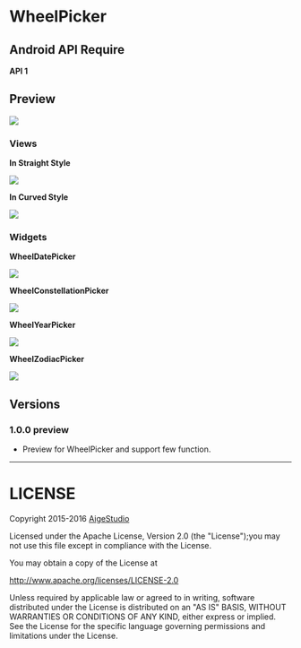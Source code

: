 # WheelPicker
## Android API Require
**API 1**

## Preview
![](https://github.com/AigeStudio/WheelPicker/blob/master/Previews/Demo.png)
### Views
**In Straight Style**

![](https://github.com/AigeStudio/WheelPicker/blob/master/Previews/StraightStyle.gif)

**In Curved Style**

![](https://github.com/AigeStudio/WheelPicker/blob/master/Previews/CurvedStyle.gif)

### Widgets
**WheelDatePicker**

![](https://github.com/AigeStudio/WheelPicker/blob/master/Previews/WheelDatePicker.gif)

**WheelConstellationPicker**

![](https://github.com/AigeStudio/WheelPicker/blob/master/Previews/WheelConstellationPicker.gif)

**WheelYearPicker**

![](https://github.com/AigeStudio/WheelPicker/blob/master/Previews/WheelYearPicker.gif)

**WheelZodiacPicker**

![](https://github.com/AigeStudio/WheelPicker/blob/master/Previews/WheelZodiacPicker.gif)

## Versions
### 1.0.0 preview
* Preview for WheelPicker and support few function.

***

# LICENSE
Copyright 2015-2016 [AigeStudio](https://github.com/AigeStudio)

Licensed under the Apache License, Version 2.0 (the "License");you may not use this file except in compliance with the License.

You may obtain a copy of the License at

http://www.apache.org/licenses/LICENSE-2.0

Unless required by applicable law or agreed to in writing, software distributed under the License is distributed on an "AS IS" BASIS, WITHOUT WARRANTIES OR CONDITIONS OF ANY KIND, either express or implied. See the License for the specific language governing permissions and limitations under the License.
